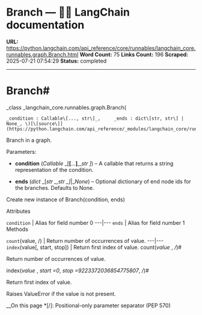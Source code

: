 # Branch — 🦜🔗 LangChain  documentation

**URL:** https://python.langchain.com/api_reference/core/runnables/langchain_core.runnables.graph.Branch.html
**Word Count:** 75
**Links Count:** 196
**Scraped:** 2025-07-21 07:54:29
**Status:** completed

---

# Branch\#

_class _langchain\_core.runnables.graph.Branch\(

    _condition : Callable\[..., str\]_,     _ends : dict\[str, str\] | None_, \)[\[source\]](https://python.langchain.com/api_reference/_modules/langchain_core/runnables/graph.html#Branch)\#     

Branch in a graph.

Parameters:     

  * **condition** \(_Callable_ _\[__\[__...__\]__,__str_ _\]_\) – A callable that returns a string representation of the condition.

  * **ends** \(_dict_ _\[__str_ _,__str_ _\]__|__None_\) – Optional dictionary of end node ids for the branches. Defaults to None.

Create new instance of Branch\(condition, ends\)

Attributes

`condition` | Alias for field number 0   ---|---   `ends` | Alias for field number 1      Methods

`count`\(value, /\) | Return number of occurrences of value.   ---|---   `index`\(value\[, start, stop\]\) | Return first index of value.      count\(_value_ , _/_\)\#     

Return number of occurrences of value.

index\(_value_ , _start =0_, _stop =9223372036854775807_, _/_\)\#     

Return first index of value.

Raises ValueError if the value is not present.

__On this page   *[/]: Positional-only parameter separator (PEP 570)
